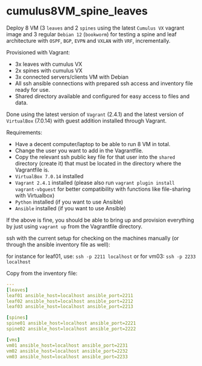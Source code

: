 # cumulus8VM_spine_leaves
Deploy 8 VM (3 `leaves` and 2 `spines` using the latest `Cumulus VX` vagrant image and 3 regular `Debian 12` (`bookworm`) for testing a spine and leaf architecture with `OSPF`, `BGP`, `EVPN` and `VXLAN` with `VRF`, incrementally.

Provisioned with Vagrant:
* 3x leaves with cumulus VX
* 2x spines with cumulus VX
* 3x connected servers/clients VM with Debian
* All ssh ansible connections with prepared ssh access and inventory file ready for use.
* Shared directory available and configured for easy access to files and data.

Done using the latest version of `Vagrant` (2.4.1) and the latest version of `VirtualBox` (7.0.14) with guest addition installed through Vagrant.

Requirements:

* Have a decent computer/laptop to be able to run 8 VM in total.
* Change the user you want to add in the Vagrantfile.
* Copy the relevant ssh public key file for that user into the `shared` directory (create it) that must be located in the directory where the Vagrantfile is.
* `VirtualBox 7.0.14` installed
* `Vagrant 2.4.1` installed (please also run `vagrant plugin install vagrant-vbguest` for better compatibility with functions like file-sharing with Virtualbox)
* `Python` installed (if you want to use Ansible)
* `Ansible` installed (if you want to use Ansible)

If the above is fine, you should be able to bring up and provision everything by just using `vagrant up` from the Vagrantfile directory.

ssh with the current setup for checking on the machines manually (or through the ansible inventory file as well):

for instance for leaf01, use: `ssh -p 2211 localhost`
or for vm03: `ssh -p 2233 localhost`

Copy from the inventory file:

```yml
---
[leaves]
leaf01 ansible_host=localhost ansible_port=2211
leaf02 ansible_host=localhost ansible_port=2212
leaf03 ansible_host=localhost ansible_port=2213

[spines]
spine01 ansible_host=localhost ansible_port=2221
spine02 ansible_host=localhost ansible_port=2222

[vms]
vm01 ansible_host=localhost ansible_port=2231
vm02 ansible_host=localhost ansible_port=2232
vm03 ansible_host=localhost ansible_port=2233
```
